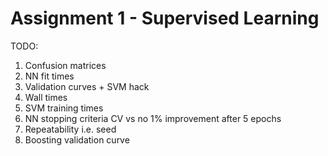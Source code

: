 # Assignment 1 - Supervised Learning

TODO:
1. Confusion matrices
2. NN fit times
3. Validation curves + SVM hack
4. Wall times
5. SVM training times
6. NN stopping criteria CV vs no 1% improvement after 5 epochs
7. Repeatability i.e. seed
8. Boosting validation curve